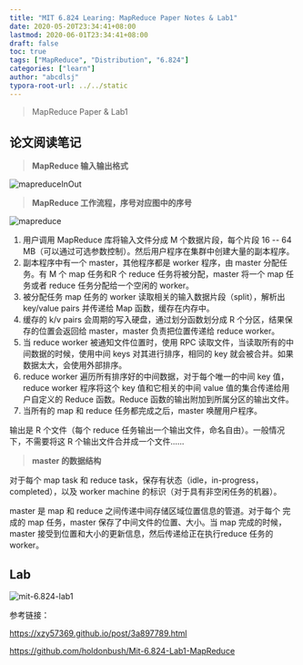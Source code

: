 ```yaml
---
title: "MIT 6.824 Learing: MapReduce Paper Notes & Lab1"
date: 2020-05-20T23:34:41+08:00
lastmod: 2020-06-01T23:34:41+08:00
draft: false
toc: true
tags: ["MapReduce", "Distribution", "6.824"]
categories: ["learn"]
author: "abcdlsj"
typora-root-url: ../../static
---
```

>  MapReduce Paper & Lab1

<!--more-->

> <!--4 月份快结束的时候，我发觉我可能找不到实习了，遂放弃找实习（然后网易来面试了，然后毫无疑问的挂了），我当时准备还是先看完 6.824（项目 ~~比较少~~ 没有，想写完 lab 后写到简历上），于是先看了点 Golang，然后就没然后了。。。貌似一旦决定不找实习，好像就没动力了。。。天天躺尸（玩手机），这几天感觉不能这样了，要不然别说秋招找工作了，明年春招也找不到，于是准备开始写 lab1，lab1 视频是看完的（不就一个吗。。。），论文也看得差不多了（才开始 == 差不多）（事实证明囫囵吞枣不可取）。-->
>
> <!---\- 2020-05-20-->
>
> <!--四天过去了。。。还没动，昨天用 Golang 和 C++ 分别 ~~写~~ 抄了个遗传算法（？我为啥去会看这个），今天一定把 lab1 起个头！！！（下午还要交作业，唉，太惨了）（好了，写了这么多字可以休息了。。。）-->
>
> <!---\- 2020-05-24-->
>
> <!--这两天断断续续看了好几个小时，发现难度好大（之前学校从来没有科研经历，看论文很费劲，菜鸡一个），发现.....啥都不会。于是继续看论文，做笔记（用博客强制自己做笔记），今年这个 lab，让人有点摸不着头脑，我感觉前两年的任务都比较明确（菜鸡我也是道听途说），今年就让学生自己发挥。。。继续看吧，才开始呢！-->
>
> <!---\- 2020-05-27-->
>
> <!--这两天看了大佬的实现，觉得自己软件编程素养有待提高（照着论文思路走，我都写不出来。。。），看了之后，也有点思路了，看来 MIT-6.824 学习之路还很漫长啊（推荐插件 wakatime，可以看到自己敲代码花费时间，我到现在花了 6 小时在 lab 上，那其它时间呢？）。-->
>
> <!---- 2020-05-29-->
>
> <!--前两天划水去了（无限火力 + 欢乐烧烤 + 多人运动），今天把 lab1 debug 了一下（参照别人思路实现的，bug 一堆），也成功通过了测试（论文写得真好，基本上照着论文写就完事了），准备继续往下做（看论文真爽，之前我从来没想过这么爽），然后可能会停一段时间，要秋招了。。。接下来应该重点会放在两个项目上： webserver && k/v storage/database，这两个项目可以说是居家必备项目（内卷神器），webserver 的话我应该不会写特别麻烦（4 月初我就拓展了 CS:APP 的 tinyserver，然后发现写得不行删了。。。也就拓展了简单的并发，连 epoll 都没用到。。。），k/v 应该大概率是 B/B+ tree 实现，具体看我能力了（下限极低），如果实现 database 需要支持事务，storage 不用。唉，最惨的是还有好多考试，好多报告（中国报告大学？？？）-->
>
> <!--哦，对了，今天 61，祝自己节日快乐！-->
>
> <!---\- 2020-06-01-->

## 论文阅读笔记

>  **MapReduce 输入输出格式**

![mapreduceInOut](/img/kvValues.png)

> **MapReduce 工作流程，序号对应图中的序号**

![mapreduce](/img/mapreduce.png)

1. 用户调用 MapReduce 库将输入文件分成  M 个数据片段，每个片段 16 -- 64 MB（可以通过可选参数控制）。然后用户程序在集群中创建大量的副本程序。
2. 副本程序中有一个 master，其他程序都是 worker 程序，由 master 分配任务。有 M 个 map 任务和R 个 reduce 任务将被分配，master 将一个 map 任务或者 reduce 任务分配给一个空闲的 worker。
3. 被分配任务 map 任务的 worker 读取相关的输入数据片段（split），解析出  key/value pairs 并传递给 Map 函数，缓存在内存中。
4. 缓存的 k/v pairs 会周期的写入硬盘，通过划分函数划分成 R 个分区，结果保存的位置会返回给 master，master 负责把位置传递给 reduce worker。
5. 当 reduce worker 被通知文件位置时，使用 RPC 读取文件，当读取所有的中间数据的时候，使用中间 keys 对其进行排序，相同的 key 就会被合并。如果数据太大，会使用外部排序。
6. reduce worker 遍历所有排序好的中间数据，对于每个唯一的中间 key 值，reduce worker 程序将这个 key 值和它相关的中间 value 值的集合传递给用户自定义的 Reduce 函数。Reduce 函数的输出附加到所属分区的输出文件。
7. 当所有的  map 和 reduce 任务都完成之后，master 唤醒用户程序。

输出是 R 个文件（每个 reduce 任务输出一个输出文件，命名自由）。一般情况下，不需要将这 R 个输出文件合并成一个文件......

> **master 的数据结构**

对于每个 map task 和 reduce task，保存有状态（idle，in-progress，completed），以及 worker machine 的标识（对于具有非空闲任务的机器）。

master 是 map 和 reduce 之间传递中间存储区域位置信息的管道。对于每个 完成的 map 任务，master 保存了中间文件的位置、大小。当 map 完成的时候，master 接受到位置和大小的更新信息，然后传递给正在执行reduce 任务的 worker。

## Lab

![mit-6.824-lab1](/img/mit-6.824-lab1-sc.png)

参考链接：

https://xzy57369.github.io/post/3a897789.html

https://github.com/holdonbush/Mit-6.824-Lab1-MapReduce

